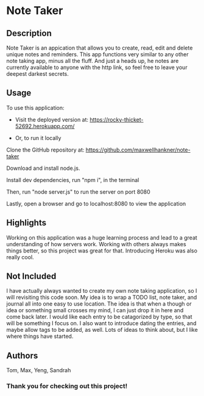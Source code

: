 # Note Taker

## Description

Note Taker is an appication that allows you to create, read, edit and delete unique notes and reminders. This app functions very similar to any other note taking app, minus all the fluff. And just a heads up, he notes are currently available to anyone with the http link, so feel free to leave your deepest darkest secrets.

## Usage

To use this application:

- Visit the deployed version at: https://rocky-thicket-52692.herokuapp.com/

- Or, to run it locally

Clone the GitHub repository at: https://github.com/maxwellhankner/note-taker

Download and install node.js.

Install dev dependencies, run "npm i", in the terminal

Then, run "node server.js" to run the server on port 8080

Lastly, open a browser and go to localhost:8080 to view the application

## Highlights

Working on this application was a huge learning process and lead to a great understanding of how servers work. Working with others always makes things better, so this project was great for that. Introducing Heroku was also really cool.

## Not Included

I have actually always wanted to create my own note taking application, so I will revisiting this code soon. My idea is to wrap a TODO list, note taker, and journal all into one easy to use location. The idea is that when a though or idea or something small crosses my mind, I can just drop it in here and come back later. I would like each entry to be catagorized by type, so that will be something I focus on. I also want to introduce dating the entries, and maybe allow tags to be added, as well. Lots of ideas to think about, but I like where things have started.

## Authors 
Tom, Max, Yeng, Sandrah

### Thank you for checking out this project!